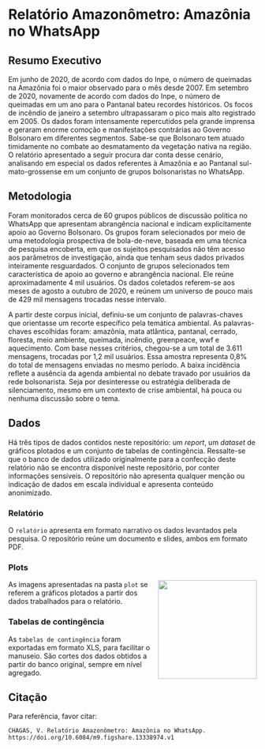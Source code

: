 # Relatório Amazonômetro: Amazônia no WhatsApp

## Resumo Executivo
Em junho de 2020, de acordo com dados do Inpe, o número de queimadas na Amazônia foi o maior observado para o mês desde 2007. Em setembro de 2020, novamente de acordo com dados do Inpe, o número de queimadas em um ano para o Pantanal bateu recordes históricos. Os focos de incêndio de janeiro a setembro ultrapassaram o pico mais alto registrado em 2005. Os dados foram intensamente repercutidos pela grande imprensa e geraram enorme comoção e manifestações contrárias ao Governo Bolsonaro em diferentes segmentos. Sabe-se que Bolsonaro tem atuado timidamente no combate ao desmatamento da vegetação nativa na região. O relatório apresentado a seguir procura dar conta desse cenário, analisando em especial os dados referentes à Amazônia e ao Pantanal sul-mato-grossense em um conjunto de grupos bolsonaristas no WhatsApp.

## Metodologia
Foram monitorados cerca de 60 grupos públicos de discussão política no WhatsApp que apresentam abrangência nacional e indicam explicitamente apoio ao Governo Bolsonaro. Os grupos foram selecionados por meio de uma metodologia prospectiva de bola-de-neve, baseada em uma técnica de pesquisa encoberta, em que os sujeitos pesquisados não têm acesso aos parâmetros de investigação, ainda que tenham seus dados privados inteiramente resguardados. O conjunto de grupos selecionados tem característica de apoio ao governo e abrangência nacional. Ele reúne aproximadamente 4 mil usuários. Os dados coletados referem-se aos meses de agosto a outubro de 2020, e reúnem um universo de pouco mais de 429 mil mensagens trocadas nesse intervalo. 

A partir deste corpus inicial, definiu-se um conjunto de palavras-chaves que orientasse um recorte específico pela temática ambiental. As palavras-chaves escolhidas foram: amazônia, mata atlântica, pantanal, cerrado, floresta, meio ambiente, queimada, incêndio, greenpeace, wwf e aquecimento. Com base nesses critérios, chegou-se a um total de 3.611 mensagens, trocadas por 1,2 mil usuários. Essa amostra representa 0,8% do total de mensagens enviadas no mesmo período. A baixa incidência reflete a ausência da agenda ambiental no debate travado por usuários da rede bolsonarista. Seja por desinteresse ou estratégia deliberada de silenciamento, mesmo em um contexto de crise ambiental, há pouca ou nenhuma discussão sobre o tema.

## Dados
Há três tipos de dados contidos neste repositório: um *report*, um *dataset* de gráficos plotados e um conjunto de tabelas de contingência. Ressalte-se que o banco de dados utilizado originalmente para a confecção deste relatório não se encontra disponível neste repositório, por conter informações sensíveis. O repositório não apresenta qualquer menção ou indicação de dados em escala individual e apresenta conteúdo anonimizado.

### Relatório
O `relatório` apresenta em formato narrativo os dados levantados pela pesquisa. O repositório reúne um documento e slides, ambos em formato PDF.

### Plots
<a><img src='https://github.com/ombudsmanviktor/data_amz/blob/main/plots/plot5_history.png' align="right" height="200" /></a>

As imagens apresentadas na pasta `plot` se referem a gráficos plotados a partir dos dados trabalhados para o relatório.

### Tabelas de contingência
As `tabelas de contingência` foram exportadas em formato XLS, para facilitar o manuseio. São cortes dos dados obtidos a partir do banco original, sempre em nível agregado.

## Citação

Para referência, favor citar:

```
CHAGAS, V. Relatório Amazonômetro: Amazônia no WhatsApp. https://doi.org/10.6084/m9.figshare.13338974.v1
```
